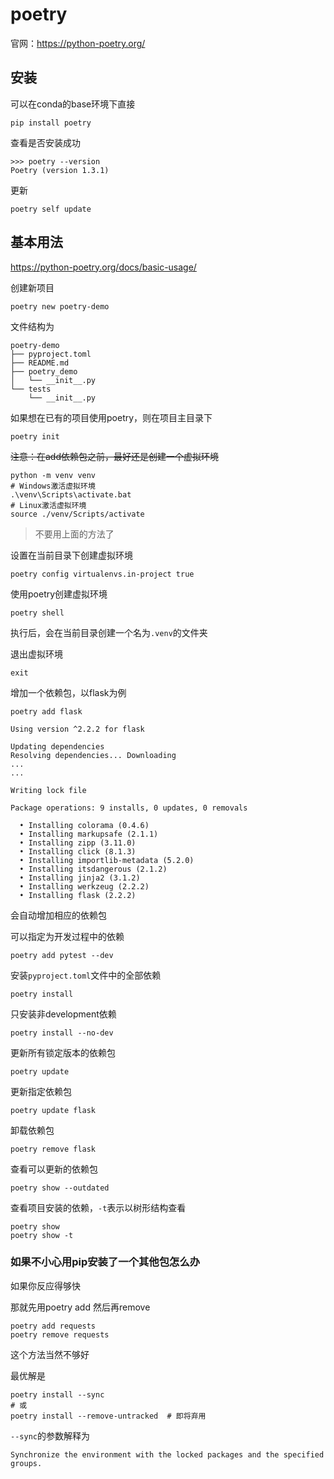 # poetry

官网：https://python-poetry.org/

## 安装

可以在conda的base环境下直接

```
pip install poetry
```

查看是否安装成功

```
>>> poetry --version
Poetry (version 1.3.1)
```

更新

```
poetry self update
```

## 基本用法

https://python-poetry.org/docs/basic-usage/

创建新项目

```
poetry new poetry-demo
```

文件结构为

```
poetry-demo
├── pyproject.toml
├── README.md
├── poetry_demo
│   └── __init__.py
└── tests
    └── __init__.py
```

如果想在已有的项目使用poetry，则在项目主目录下

```
poetry init
```

~~注意：在add依赖包之前，最好还是创建一个虚拟环境~~

```
python -m venv venv
# Windows激活虚拟环境
.\venv\Scripts\activate.bat
# Linux激活虚拟环境
source ./venv/Scripts/activate
```

> 不要用上面的方法了

设置在当前目录下创建虚拟环境

```
poetry config virtualenvs.in-project true
```

使用poetry创建虚拟环境

```
poetry shell
```

执行后，会在当前目录创建一个名为`.venv`的文件夹

退出虚拟环境

```
exit
```





增加一个依赖包，以flask为例

```
poetry add flask
```

```
Using version ^2.2.2 for flask

Updating dependencies
Resolving dependencies... Downloading 
...
...

Writing lock file

Package operations: 9 installs, 0 updates, 0 removals

  • Installing colorama (0.4.6)
  • Installing markupsafe (2.1.1)
  • Installing zipp (3.11.0)
  • Installing click (8.1.3)
  • Installing importlib-metadata (5.2.0)
  • Installing itsdangerous (2.1.2)
  • Installing jinja2 (3.1.2)
  • Installing werkzeug (2.2.2)
  • Installing flask (2.2.2)
```

会自动增加相应的依赖包

可以指定为开发过程中的依赖

```
poetry add pytest --dev
```

安装`pyproject.toml`文件中的全部依赖

```
poetry install
```

只安装非development依赖

```
poetry install --no-dev
```

更新所有锁定版本的依赖包

```
poetry update
```

更新指定依赖包

```
poetry update flask
```

卸载依赖包

```
poetry remove flask
```

查看可以更新的依赖包

```
poetry show --outdated
```

查看项目安装的依赖，`-t`表示以树形结构查看

```
poetry show
poetry show -t
```

### 如果不小心用pip安装了一个其他包怎么办

如果你反应得够快

那就先用poetry add 然后再remove

```
poetry add requests
poetry remove requests
```

这个方法当然不够好

最优解是

```
poetry install --sync
# 或
poetry install --remove-untracked  # 即将弃用
```

`--sync`的参数解释为

```
Synchronize the environment with the locked packages and the specified groups.
```

